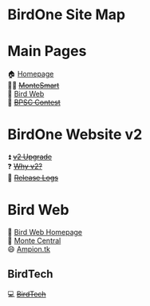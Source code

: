 # BirdOne Site Map

# Main Pages
🏠 [Homepage](index)<br>
👨‍💻 [~~MonteSmart~~](montesmart)<br>
🦜 [Bird Web](birdweb)<br>
📸 [~~BPSC Contest~~](bpsc)<br>

# BirdOne Website v2
⏫ [~~v2 Upgrade~~](v2/)<br>
❓ [~~Why v2?~~](v2/why)<br>
📝 [~~Release Logs~~](v2/logs)<br>

# Bird Web
🦜 [Bird Web Homepage](birdweb/)<br>
🔄 [Monte Central](birdweb/montecen)<br>
😄 [Ampion.tk](birdweb/ampiontk)<br>

## BirdTech
💻 [~~BirdTech~~](birdtech/)